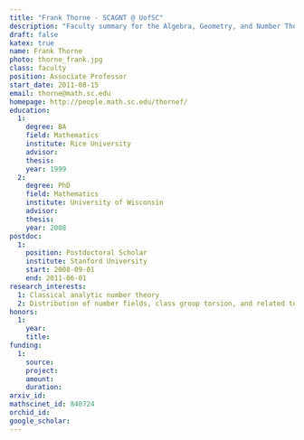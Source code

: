 ```yaml
---
title: "Frank Thorne - SCAGNT @ UofSC"
description: "Faculty summary for the Algebra, Geometry, and Number Theory research group at the University of South Carolina"
draft: false
katex: true
name: Frank Thorne
photo: thorne_frank.jpg
class: faculty
position: Associate Professor
start_date: 2011-08-15
email: thorne@math.sc.edu
homepage: http://people.math.sc.edu/thornef/
education: 
  1:
    degree: BA
    field: Mathematics
    institute: Rice University
    advisor:
    thesis: 
    year: 1999
  2:
    degree: PhD
    field: Mathematics
    institute: University of Wisconsin
    advisor:
    thesis: 
    year: 2008
postdoc:
  1:
    position: Postdoctoral Scholar
    institute: Stanford University
    start: 2008-09-01
    end: 2011-06-01
research_interests: 
  1: Classical analytic number theory
  2: Distribution of number fields, class group torsion, and related topics
honors: 
  1:
    year:
    title: 
funding:
  1:
    source:
    project: 
    amount:
    duration:
arxiv_id: 
mathscinet_id: 840724
orchid_id: 
google_scholar: 
---
```

